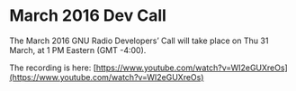 
# March 2016 Dev Call

The March 2016 GNU Radio Developers&#8217; Call will take place on Thu 31 March, at 1 PM Eastern (GMT -4:00).

The recording is here: [https://www.youtube.com/watch?v=WI2eGUXreOs](https://www.youtube.com/watch?v=WI2eGUXreOs)
